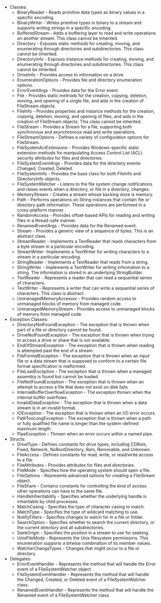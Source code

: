 * Classes:
  * BinaryReader - Reads primitive data types as binary values in a specific encoding.
  * BinaryWriter - Writes primitive types in binary to a stream and supports writing strings in a specific encoding.
  * BufferedStream - Adds a buffering layer to read and write operations on another stream. This class cannot be inherited.
  * Directory - Exposes static methods for creating, moving, and enumerating through directories and subdirectories. This class cannot be inherited.
  * DirectoryInfo - Exposes instance methods for creating, moving, and enumerating through directories and subdirectories. This class cannot be inherited.
  * DriveInfo - Provides access to information on a drive.
  * EnumerationOptions - Provides file and directory enumeration options.
  * ErrorEventArgs - Provides data for the Error event.
  * File - Provides static methods for the creation, copying, deletion, moving, and opening of a single file, and aids in the creation of FileStream objects.
  * FileInfo - Provides properties and instance methods for the creation, copying, deletion, moving, and opening of files, and aids in the creation of FileStream objects. This class cannot be inherited.
  * FileStream - Provides a Stream for a file, supporting both synchronous and asynchronous read and write operations.
  * FileStreamOptions - Defines a variety of configuration options for FileStream.
  * FileSystemAclExtensions - Provides Windows-specific static extension methods for manipulating Access Control List (ACL) security attributes for files and directories.
  * FileSystemEventArgs - Provides data for the directory events: Changed, Created, Deleted.
  * FileSystemInfo - Provides the base class for both FileInfo and DirectoryInfo objects.
  * FileSystemWatcher - Listens to the file system change notifications and raises events when a directory, or file in a directory, changes.
  * MemoryStream - Creates a stream whose backing store is memory.
  * Path - Performs operations on String instances that contain file or directory path information. These operations are performed in a cross-platform manner.
  * RandomAccess - Provides offset-based APIs for reading and writing files in a thread-safe manner.
  * RenamedEventArgs - Provides data for the Renamed event.
  * Stream - Provides a generic view of a sequence of bytes. This is an abstract class.
  * StreamReader - Implements a TextReader that reads characters from a byte stream in a particular encoding.
  * StreamWriter -Implements a TextWriter for writing characters to a stream in a particular encoding.
  * StringReader - Implements a TextReader that reads from a string.
  * StringWriter - Implements a TextWriter for writing information to a string. The information is stored in an underlying StringBuilder.
  * TextReader - Represents a reader that can read a sequential series of characters.
  * TextWriter - Represents a writer that can write a sequential series of characters. This class is abstract.
  * UnmanagedMemoryAccessor - Provides random access to unmanaged blocks of memory from managed code.
  * UnmanagedMemoryStream - Provides access to unmanaged blocks of memory from managed code.
* Exception Classes:
  * DirectoryNotFoundException - The exception that is thrown when part of a file or directory cannot be found.
  * DriveNotFoundException - The exception that is thrown when trying to access a drive or share that is not available.
  * EndOfStreamException - The exception that is thrown when reading is attempted past the end of a stream.
  * FileFormatException - The exception that is thrown when an input file or a data stream that is supposed to conform to a certain file format specification is malformed.
  * FileLoadException - The exception that is thrown when a managed assembly is found but cannot be loaded.
  * FileNotFoundException - The exception that is thrown when an attempt to access a file that does not exist on disk fails.
  * InternalBufferOverflowException - The exception thrown when the internal buffer overflows.
  * InvalidDataException - The exception that is thrown when a data stream is in an invalid format.
  * IOException - The exception that is thrown when an I/O error occurs.
  * PathTooLongException - The exception that is thrown when a path or fully qualified file name is longer than the system-defined maximum length.
  * PipeException - Thrown when an error occurs within a named pipe.
* Structs:
  * DriveType - Defines constants for drive types, including CDRom, Fixed, Network, NoRootDirectory, Ram, Removable, and Unknown.
  * FileAccess - Defines constants for read, write, or read/write access to a file.
  * FileAttributes - Provides attributes for files and directories.
  * FileMode - Specifies how the operating system should open a file.
  * FileOptions - Represents advanced options for creating a FileStream object.
  * FileShare - Contains constants for controlling the kind of access other operations can have to the same file.
  * HandleInheritability - Specifies whether the underlying handle is inheritable by child processes.
  * MatchCasing - Specifies the type of character casing to match.
  * MatchType - Specifies the type of wildcard matching to use.
  * NotifyFilters - Specifies changes to watch for in a file or folder.
  * SearchOption - Specifies whether to search the current directory, or the current directory and all subdirectories.
  * SeekOrigin - Specifies the position in a stream to use for seeking.
  * UnixFileMode - Represents the Unix filesystem permissions. This enumeration supports a bitwise combination of its member values.
  * WatcherChangeTypes - Changes that might occur to a file or directory.
* Delegates:
  * ErrorEventHandler - Represents the method that will handle the Error event of a FileSystemWatcher object.
  * FileSystemEventHandler - Represents the method that will handle the Changed, Created, or Deleted event of a FileSystemWatcher class.
  * RenamedEventHandler - Represents the method that will handle the Renamed event of a FileSystemWatcher class.
